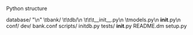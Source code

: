 Python structure


database/ \"\n\"
	\tbank/
		\t\tdb/\n
			\t\t\t__init__.py\n
			\tmodels.py\n
		__init__.py\n
	conf/
		dev/
			bank.conf
	scripts/
		initdb.py
	tests/
		__init__.py
	README.dm
	setup.py

